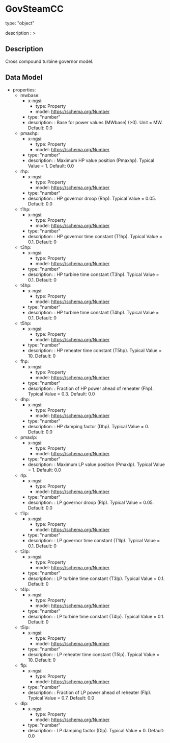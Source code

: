 # GovSteamCC
type: "object"
description : >
## Description
Cross compound turbine governor model.

## Data Model
  - properties:
    - mwbase:
      - x-ngsi:
        - type: Property
        - model: https://schema.org/Number
      - type: "number"
      - description: : Base for power values (MWbase) (>0).  Unit = MW. Default: 0.0
    - pmaxhp:
      - x-ngsi:
        - type: Property
        - model: https://schema.org/Number
      - type: "number"
      - description: : Maximum HP value position (Pmaxhp).  Typical Value = 1. Default: 0.0
    - rhp:
      - x-ngsi:
        - type: Property
        - model: https://schema.org/Number
      - type: "number"
      - description: : HP governor droop (Rhp).  Typical Value = 0.05. Default: 0.0
    - t1hp:
      - x-ngsi:
        - type: Property
        - model: https://schema.org/Number
      - type: "number"
      - description: : HP governor time constant (T1hp).  Typical Value = 0.1. Default: 0
    - t3hp:
      - x-ngsi:
        - type: Property
        - model: https://schema.org/Number
      - type: "number"
      - description: : HP turbine time constant (T3hp).  Typical Value = 0.1. Default: 0
    - t4hp:
      - x-ngsi:
        - type: Property
        - model: https://schema.org/Number
      - type: "number"
      - description: : HP turbine time constant (T4hp).  Typical Value = 0.1. Default: 0
    - t5hp:
      - x-ngsi:
        - type: Property
        - model: https://schema.org/Number
      - type: "number"
      - description: : HP reheater time constant (T5hp).  Typical Value = 10. Default: 0
    - fhp:
      - x-ngsi:
        - type: Property
        - model: https://schema.org/Number
      - type: "number"
      - description: : Fraction of HP power ahead of reheater (Fhp).  Typical Value = 0.3. Default: 0.0
    - dhp:
      - x-ngsi:
        - type: Property
        - model: https://schema.org/Number
      - type: "number"
      - description: : HP damping factor (Dhp).  Typical Value = 0. Default: 0.0
    - pmaxlp:
      - x-ngsi:
        - type: Property
        - model: https://schema.org/Number
      - type: "number"
      - description: : Maximum LP value position (Pmaxlp).  Typical Value = 1. Default: 0.0
    - rlp:
      - x-ngsi:
        - type: Property
        - model: https://schema.org/Number
      - type: "number"
      - description: : LP governor droop (Rlp).  Typical Value = 0.05. Default: 0.0
    - t1lp:
      - x-ngsi:
        - type: Property
        - model: https://schema.org/Number
      - type: "number"
      - description: : LP governor time constant (T1lp).  Typical Value = 0.1. Default: 0
    - t3lp:
      - x-ngsi:
        - type: Property
        - model: https://schema.org/Number
      - type: "number"
      - description: : LP turbine time constant (T3lp).  Typical Value = 0.1. Default: 0
    - t4lp:
      - x-ngsi:
        - type: Property
        - model: https://schema.org/Number
      - type: "number"
      - description: : LP turbine time constant (T4lp).  Typical Value = 0.1. Default: 0
    - t5lp:
      - x-ngsi:
        - type: Property
        - model: https://schema.org/Number
      - type: "number"
      - description: : LP reheater time constant (T5lp).  Typical Value = 10. Default: 0
    - flp:
      - x-ngsi:
        - type: Property
        - model: https://schema.org/Number
      - type: "number"
      - description: : Fraction of LP power ahead of reheater (Flp).  Typical Value = 0.7. Default: 0.0
    - dlp:
      - x-ngsi:
        - type: Property
        - model: https://schema.org/Number
      - type: "number"
      - description: : LP damping factor (Dlp).  Typical Value = 0. Default: 0.0
